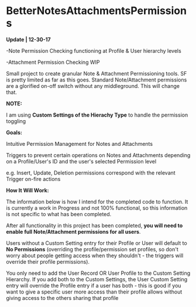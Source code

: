 # BetterNotesAttachmentsPermissions
<p><strong>Update | 12-30-17</strong></p>
<p>-Note Permission Checking functioning at Profile & User hierarchy levels </p>
<p>-Attachment Permission Checking WIP </p>

<p>Small project to create granular Note & Attachment Permissioning tools. SF is pretty limited as far as this goes. Standard Note/Attachment permissions are a glorified on-off switch without any middleground. This will change that.</p>

<p><strong>NOTE:</strong><p>
<p> I am using <strong>Custom Settings of the Hierachy Type</strong> to handle the permission toggling</p>

<p><strong>Goals:</strong></p>
<p>Intuitive Permission Management for Notes and Attachments</p>
<p>Triggers to prevent certain operations on Notes and Attachments depending on a Profile/User's ID and the user's selected Permission level</p>
<p>e.g. Insert, Update, Deletion permissions correspond with the relevant Trigger on-fire actions</p>

<p><strong>How It Will Work:</strong></p>
<p>The information below is how I intend for the completed code to function. It is currently a work in Progress and not 100% functional, so this information is not specific to what has been completed.</p>
<p>After all functionality in this project has been completed, <strong>you will need to enable full Note/Attachment permissions for all users</strong>.</p>
<p>Users without a Custom Setting entry for their Profile or User will default to <strong>No Permissions</strong> (overriding the profile/permission set profiles, so don't worry about people getting access when they shouldn't - the triggers will override their profile permissions).</p>
<p> You only need to add the User Record OR User Profile to the Custom Setting Hierarchy. If you add both to the Custom Settings, the User Custom Setting entry will override the Profile entry if a user has both - this is good if you want to give a specific user more access than their profile allows without giving access to the others sharing that profile</p>

